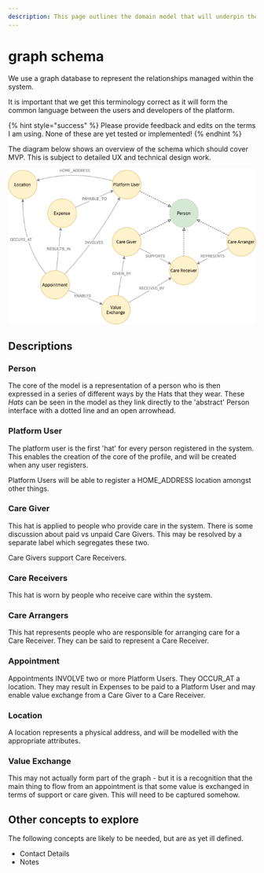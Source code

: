 ```yaml
---
description: This page outlines the domain model that will underpin the Social Graph
---
```


# graph schema

We use a graph database to represent the relationships managed within the system.

It is important that we get this terminology correct as it will form the common language between the users and developers of the platform.

{% hint style="success" %}
Please provide feedback and edits on the terms I am using. None of these are yet tested or implemented!
{% endhint %}

The diagram below shows an overview of the schema which should cover MVP. This is subject to detailed UX and technical design work.

![Graph Schema Overview](../../.gitbook/assets/graph-schema-overview.png)

## Descriptions

### Person

The core of the model is a representation of a person who is then expressed in a series of different ways by the Hats that they wear. These _Hats_ can be seen in the model as they link directly to the 'abstract' Person interface with a dotted line and an open arrowhead.

### Platform User

The platform user is the first 'hat' for every person registered in the system. This enables the creation of the core of the profile, and will be created when any user registers.

Platform Users will be able to register a HOME\_ADDRESS location amongst other things.

### Care Giver

This hat is applied to people who provide care in the system. There is some discussion about paid vs unpaid Care Givers. This may be resolved by a separate label which segregates these two.

Care Givers support Care Receivers.

### Care Receivers

This hat is worn by people who receive care within the system. 

### Care Arrangers

This hat represents people who are responsible for arranging care for a Care Receiver. They can be said to represent a Care Receiver.

### Appointment

Appointments INVOLVE two or more Platform Users. They OCCUR\_AT a location. They may result in Expenses to be paid to a Platform User and may enable value exchange from a Care Giver to a Care Receiver.

### Location

A location represents a physical address, and will be modelled with the appropriate attributes.

### Value Exchange

This may not actually form part of the graph - but it is a recognition that the main thing to flow from an appointment is that some value is exchanged in terms of support or care given. This will need to be captured somehow.



## Other concepts to explore

The following concepts are likely to be needed, but are as yet ill defined.

* Contact Details
* Notes





